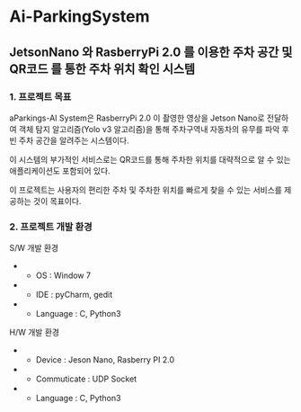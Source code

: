 # Ai-ParkingSystem
## JetsonNano 와 RasberryPi 2.0 를 이용한 주차 공간 및 QR코드 를 통한 주차 위치 확인 시스템

### 1. 프로젝트 목표
aParkings-AI System은 RasberryPi 2.0 이 촬영한 영상을 Jetson Nano로 전달하여 객체 탐지 알고리즘(Yolo v3 알고리즘)을 통해 주차구역내 자동차의 유무를 파악 후 빈 주차 공간을 알려주는 시스템이다. 

이 시스템의 부가적인 서비스로는 QR코드를 통해 주차한 위치를 대략적으로 알 수 있는 애플리케이션도 포함되어 있다. 

이 프로젝트는 사용자의 편리한 주차 및 주차한 위치를 빠르게 찾을 수 있는 서비스를 제공하는 것이 목표이다.

### 2. 프로젝트 개발 환경<br/>



S/W 개발 환경
* - OS : Window 7
* - IDE : pyCharm, gedit
* - Language : C, Python3<br/>



H/W 개발 환경
* - Device : Jeson Nano, Rasberry PI 2.0
* - Commuticate : UDP Socket
* - Language : C, Python3<br/> 




